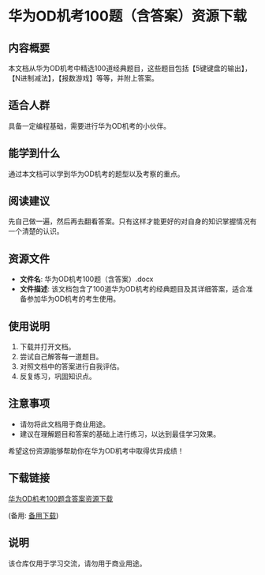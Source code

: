 # 华为OD机考100题（含答案）资源下载

## 内容概要
本文档从华为OD机考中精选100道经典题目，这些题目包括【5键键盘的输出】，【N进制减法】，【报数游戏】等等，并附上答案。

## 适合人群
具备一定编程基础，需要进行华为OD机考的小伙伴。

## 能学到什么
通过本文档可以学到华为OD机考的题型以及考察的重点。

## 阅读建议
先自己做一遍，然后再去翻看答案。只有这样才能更好的对自身的知识掌握情况有一个清楚的认识。

## 资源文件
- **文件名**: 华为OD机考100题（含答案）.docx
- **文件描述**: 该文档包含了100道华为OD机考的经典题目及其详细答案，适合准备参加华为OD机考的考生使用。

## 使用说明
1. 下载并打开文档。
2. 尝试自己解答每一道题目。
3. 对照文档中的答案进行自我评估。
4. 反复练习，巩固知识点。

## 注意事项
- 请勿将此文档用于商业用途。
- 建议在理解题目和答案的基础上进行练习，以达到最佳学习效果。

希望这份资源能够帮助你在华为OD机考中取得优异成绩！

## 下载链接
[华为OD机考100题含答案资源下载](https://pan.quark.cn/s/27e4f9ffe28e) 

(备用: [备用下载](https://pan.baidu.com/s/1pr53c4uXO6DWZuLmvmK_cQ?pwd=1234))

## 说明

该仓库仅用于学习交流，请勿用于商业用途。
